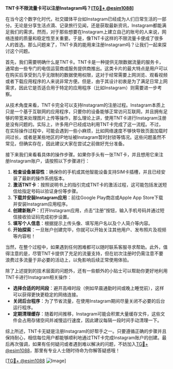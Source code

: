 **TNT卡不限流量卡可以注册Instagram吗？[[TG💪+ @esim1088](https://t.me/s/esim1088)]**

在当今这个数字化时代，社交媒体平台如Instagram已经成为人们日常生活的一部分。无论是分享生活点滴、记录旅行见闻，还是获取最新资讯，Instagram都能满足我们的需求。然而，对于那些想要在Instagram上建立自己的账号的人来说，网络连接的质量和稳定性至关重要。于是，像TNT卡这样的不限流量卡便成了很多人的首选。那么问题来了，TNT卡真的能用来注册Instagram吗？让我们一起来探讨这个问题。

首先，我们需要明确什么是TNT卡。TNT卡是一种提供无限数据流量的服务卡，通常由一些专门的电信运营商或服务提供商推出。这类卡片的最大特点是用户可以在购买后享受到几乎无限制的数据使用权限，这对于经常需要上网浏览、观看视频或者下载应用程序的人来说非常方便。但是，由于其设计初衷是为了满足日常上网需求，因此它是否适合用于特定的应用程序（比如Instagram）则需要进一步考察。

从技术角度来看，TNT卡完全可以支持Instagram的注册过程。Instagram本质上只是一个基于互联网的应用程序，只要你的设备能够正常访问互联网，并且拥有足够的带宽来处理图片上传等操作，那么理论上讲，使用TNT卡进行Instagram注册是没有问题的。实际上，许多用户已经成功利用TNT卡完成了这一流程。不过，在实际操作过程中，可能会遇到一些小麻烦，比如网络速度不够快导致页面加载时间过长，或者是某些地区的IP地址被Instagram暂时封锁等情况。这些问题虽然不常见，但确实存在，因此建议大家在尝试之前做好充分准备。

接下来我们来看看具体的操作步骤。如果你手头有一张TNT卡，并且想用它来注册Instagram账户，请按照以下步骤进行：

1. **检查设备兼容性**：确保你的手机或其他智能设备支持SIM卡插槽，并且已经安装了最新的操作系统版本。
2. **激活TNT卡**：按照说明书上的指引完成TNT卡的激活过程，这可能包括发送短信给指定号码以验证身份等步骤。
3. **下载并安装Instagram应用**：前往Google Play商店或Apple App Store下载并安装Instagram应用程序。
4. **创建新账户**：打开Instagram应用，点击“注册”按钮，输入手机号码并通过短信接收验证码完成初步设置。
5. **填写个人信息**：根据提示上传头像、填写用户名以及个人简介等内容。
6. **开始探索**：一旦账户创建完毕，你就可以开始关注其他用户、发布照片及视频等内容啦！

当然，在整个过程中，如果遇到任何困难都可以随时联系客服寻求帮助。此外，值得注意的是，尽管TNT卡提供了充足的流量支持，但在初次注册时仍需注意不要浪费过多流量于非必要的活动上，以免影响后续正常使用体验。

除了上述提到的技术层面的问题外，还有一些额外的小贴士可以帮助你更好地利用TNT卡进行Instagram相关操作：

- **选择合适的时间段**：避开高峰时段（例如早晨通勤时间或晚上睡觉前），这样可以获得更快更稳定的网络连接。
- **关闭后台程序**：为了节省流量，在使用Instagram期间尽量关闭不必要的后台运行程序。
- **定期清理缓存**：随着时间推移，Instagram可能会积累大量缓存文件，这些文件会占用存储空间并减慢运行速度，因此建议每隔一段时间手动清理一下。

综上所述，TNT卡无疑是注册Instagram的好帮手之一。只要遵循正确的步骤并且保持耐心，相信每位用户都能够顺利地通过TNT卡完成Instagram账户的创建。最后再次强调，如果有任何疑问或者遇到难以解决的问题，不妨加入[TG💪+ @esim1088](https://t.me/s/esim1088)，那里有专业人士随时待命为你解答疑惑哦！

[[TG💪+ @esim1088](https://t.me/s/esim1088) ![Image](https://i.postimg.cc/4NQfJmqS/Snipaste-2025-05-13-00-14-12.png)]